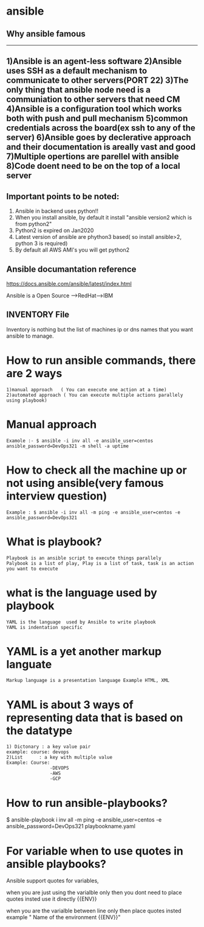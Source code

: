 # ansible

## Why ansible famous

---
1)Ansible is an agent-less software
2)Ansible uses SSH as a default mechanism to communicate to other servers(PORT 22)
3)The only thing that ansible node need is a communiation to other servers that need CM
4)Ansible is a configuration tool which works both with push and pull mechanism
5)common credentials across the board(ex ssh to any of the server)
6)Ansible goes by declerative approach and their documentation is areally vast and good
7)Multiple opertions are parellel with ansible
8)Code doent need to be on the top of a local server
---
## Important points to be noted:
1) Ansible in backend uses python!!
3) When you install ansible, by default it install "ansible version2 which is from python2"
3) Python2 is expired on Jan2020
4) Latest version of ansible are phython3 based( so install ansible>2, python 3 is required)
5) By default all AWS AMI's you will get python2

## Ansible documantation reference
https://docs.ansible.com/ansible/latest/index.html


Ansible is a Open Source -->RedHat-->IBM

## INVENTORY File

Inventory is nothing but the list of machines ip or dns names that you want ansible to manage.



# How to run ansible commands, there are 2 ways
    1)manual approach   ( You can execute one action at a time)
    2)automated approach ( You can execute multiple actions parallely using playbook)

# Manual approach
    Examole :- $ ansible -i inv all -e ansible_user=centos ansible_password=DevOps321 -m shell -a uptime

# How to check all the machine up or not using ansible(very famous interview question)
    Example : $ ansible -i inv all -m ping -e ansible_user=centos -e ansible_password=DevOps321

# What is playbook?
    Playbook is an ansible script to execute things parallely
    Palybook is a list of play, Play is a list of task, task is an action you want to execute

# what is the language used by playbook
    YAML is the language  used by Ansible to write playbook
    YAML is indentation specific

# YAML is a yet another markup languate
    Markup language is a presentation language Example HTML, XML

# YAML is about 3 ways of representing data that is based on the datatype
    1) Dictonary : a key value pair
    example: course: devops
    2)List      : a key with multiple value
    Example: Course:
                    -DEVOPS
                    -AWS
                    -GCP

# How to run ansible-playbooks?
 $ ansible-playbook i inv all -m ping -e ansible_user=centos -e ansible_password=DevOps321 playbookname.yaml

# For variable when to use quotes in ansible playbooks?
 Ansible support quotes for variables, 
 
 when you are just using the varialble only then you dont need to place quotes insted use it directly {{ENV}}

 when you are  the varialble between line only then place quotes insted  example " Name of the environment {{ENV}}"



